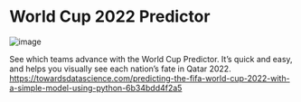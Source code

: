 # World Cup 2022 Predictor
![image](https://user-images.githubusercontent.com/32764779/205508490-ed9acbaa-8bc7-408f-9345-72c8b79cd7f3.png)

See which teams advance with the World Cup Predictor. It’s quick and easy, and helps you visually see each nation’s fate in Qatar 2022.
https://towardsdatascience.com/predicting-the-fifa-world-cup-2022-with-a-simple-model-using-python-6b34bdd4f2a5

